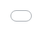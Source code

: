 ```yaml
---
layout: post
title: "'필름: 카이'의 팬 이론에는 어떤 것들이 있나요?"
author: "undefined"
thumbnail: "https://www.allkpop.com/upload/2021/02/content/071304/thumb/1612721086-image.png"
tags: 
---
```



![image](https://www.allkpop.com/upload/2021/02/content/071304/1612721086-image.png)

지난 1월 28일, 잘 알려진 K-pop MV 분석가 테타니아가 자신의 유튜브 채널에 카이의 솔로 MV `Mmmh`와 앨범의 음악 하이라이트 필름: KAI에 초점을 맞춘 새로운 영상을 올렸는데, 이 영상은 카이의 고민이 미리 정해진 이벤트를 분쇄하는 것이라고 타테니아는 믿고 있다.


<div class="video_wrapper" style="padding-top: 56.25%;">
    <iframe style="width: 100%; height: 100%; position: absolute; top: 0px; left: 0px;" src="//www.youtube.com/embed/VdmqQxXCg70" frameborder="0" allowfullscreen="" width="100%" height="100%"></iframe>
</div>


테타니아의 이론에 근거해 보면, 이 영화의 바로 첫 장면에서 카이만이 들을 수 있는 전쟁 사이렌이 있어 앞으로의 사고를 알리고자 한다. 이 짧은 논쟁의 장면들은 전쟁의 시작, 지속 시간, 끝, 그리고 여파에서 서로 다른 카이스트들을 보여준다.


<div class="video_wrapper" style="padding-top: 56.25%;">
    <iframe id="twitter-widget-0" scrolling="no" frameborder="0" allowtransparency="true" allowfullscreen="true" class="" style="position: static; visibility: visible; width: 550px; height: 520px; display: block; flex-grow: 1;" title="Twitter Tweet" src="https://platform.twitter.com/embed/Tweet.html?creatorScreenName=allkpop&amp;dnt=false&amp;embedId=twitter-widget-0&amp;frame=false&amp;hideCard=false&amp;hideThread=false&amp;id=1354699671969656834&amp;lang=en&amp;origin=https%3A%2F%2Fwww.allkpop.com%2Farticle%2F2021%2F02%2Fwhat-are-some-of-the-fan-theories-behind-film-kai&amp;siteScreenName=allkpop&amp;theme=light&amp;widgetsVersion=889aa01%3A1612811843556&amp;width=550px" data-tweet-id="1354699671969656834"></iframe>
</div>


1. Hello Stranger
그 낯선 사람은 이전의 EXO MV 강박관념에서 나온 X-Kai와 Kai이다. 이번 영화 `필름`에서는 극도의 외로움을 느끼는 카이의 혼란과 그를 둘러싼 세상과 멀어지게 하는 모습을 목격한다.

이 노래에서 카이는 X-Kai(카이가 자신의 인형극이자 자신의 춤으로 X-Kai의 동작을 연기하는 홀로그램)와 동일시하고, 그를 거부하고 서로 똑같다는 것을 받아들이지 않는다. 그들은 자신들에게 속하지도 않는 목표를 유지하기 위해 더 큰 경기에서 움직이는 전사들이다.


<div class="video_wrapper" style="padding-top: 56.25%;">
    <iframe id="twitter-widget-1" scrolling="no" frameborder="0" allowtransparency="true" allowfullscreen="true" class="" style="position: static; visibility: visible; width: 550px; height: 696px; display: block; flex-grow: 1;" title="Twitter Tweet" src="https://platform.twitter.com/embed/Tweet.html?creatorScreenName=allkpop&amp;dnt=false&amp;embedId=twitter-widget-1&amp;frame=false&amp;hideCard=false&amp;hideThread=false&amp;id=1331978533929795588&amp;lang=en&amp;origin=https%3A%2F%2Fwww.allkpop.com%2Farticle%2F2021%2F02%2Fwhat-are-some-of-the-fan-theories-behind-film-kai&amp;siteScreenName=allkpop&amp;theme=light&amp;widgetsVersion=889aa01%3A1612811843556&amp;width=550px" data-tweet-id="1331978533929795588"></iframe>
</div>


2.이유
이번 티저에서 카이는 `인간이란 무엇인가`라는 질문을 던졌지만, 카이는 고급 레스토랑에 들어가지만, 아무도 유령처럼 그를 볼 수 없고, 아무도 그를 보지 못한다. 카이는 텔레포트를 마법의 속임수로 사용하여 우리가 보지 못하는 것은 텔레포트가 존재하지 않는다는 것을 의미하지 않는다. 레스토랑은 우리가 살고 있는 세상을 나타내며, 우리들 각자는 테이블에 속해 있다. 레스토랑은 생명체가 끊임없이 먹고 사는 모습을 보여준다.

![image](https://www.allkpop.com/upload/2021/02/content/050915/1612534544-photo-2021-02-04-23-12-06.jpg)


<div class="video_wrapper" style="padding-top: 56.25%;">
    <iframe id="twitter-widget-2" scrolling="no" frameborder="0" allowtransparency="true" allowfullscreen="true" class="" style="position: static; visibility: visible; width: 550px; height: 696px; display: block; flex-grow: 1;" title="Twitter Tweet" src="https://platform.twitter.com/embed/Tweet.html?creatorScreenName=allkpop&amp;dnt=false&amp;embedId=twitter-widget-2&amp;frame=false&amp;hideCard=false&amp;hideThread=false&amp;id=1331978710333808641&amp;lang=en&amp;origin=https%3A%2F%2Fwww.allkpop.com%2Farticle%2F2021%2F02%2Fwhat-are-some-of-the-fan-theories-behind-film-kai&amp;siteScreenName=allkpop&amp;theme=light&amp;widgetsVersion=889aa01%3A1612811843556&amp;width=550px" data-tweet-id="1331978710333808641"></iframe>
</div>


3. 기억상실증
이번 티저에는 카이의 외로움이 어둠에 휩싸여 조명만 비추고 있는 모습이 담겨 있다. 그 장소는 기억을 잊기 위한 기차 아이러니에 대한 잊을 수 있는 추억의 장소이다. 카이의 생각은 시작도 끝도 없는 철도에 비유되며, 최종 결정을 내리기 위해 주위를 둘러본다.


<div class="video_wrapper" style="padding-top: 56.25%;">
    <iframe id="twitter-widget-3" scrolling="no" frameborder="0" allowtransparency="true" allowfullscreen="true" class="" style="position: static; visibility: visible; width: 550px; height: 696px; display: block; flex-grow: 1;" title="Twitter Tweet" src="https://platform.twitter.com/embed/Tweet.html?creatorScreenName=allkpop&amp;dnt=false&amp;embedId=twitter-widget-3&amp;frame=false&amp;hideCard=false&amp;hideThread=false&amp;id=1331979064601583619&amp;lang=en&amp;origin=https%3A%2F%2Fwww.allkpop.com%2Farticle%2F2021%2F02%2Fwhat-are-some-of-the-fan-theories-behind-film-kai&amp;siteScreenName=allkpop&amp;theme=light&amp;widgetsVersion=889aa01%3A1612811843556&amp;width=550px" data-tweet-id="1331979064601583619"></iframe>
</div>


4. 음...
이번 티저에서 우리는 두 가지 뚜렷한 상징적 배열을 가진 세상을 목격한다. 즉, 전 세계 카이의 과거 삶은 차갑고 부주의한 행인이라는 것이다. 그는 여러 지역을 오가며 오직 한 가지 일만 찾고 있다. 그러나 카이가 사후세계로 들어갈 때, 그는 영웅의 정체를 의심하기 시작한다. 그가 영웅을 끔찍하게 파괴적인 세력으로 바꿀 때까지. 전자는 엑소더스 이전의 세계를 가리킨다. 그리고 후자는 엑소더스 이후의 시대입니다.
나머지 Mmmh 분석에 대해, 테타니아는 Mmmh MV의 이야기, 장면, 전쟁, 카이, X-Kai의 반응에 대해 이야기한다.

![image](https://www.allkpop.com/upload/2021/02/content/050920/1612534848-photo-2021-02-04-23-57-00.jpg)

5. 난 아무 것도 아니야.
이번 티저는 카이가 제때에 불운과 불가사의를 맞닥뜨린 구세주의 모험담을 들려주는 셰익스피어의 맥베스에서 영감을 얻었다. 거울은 다른 세계로 통하는 관문이다. 카이의 움직임을 조종하고 있는 거울 속의 여인은 죽음의 상징이며, 카이는 죽기보다 생명을 언급할 의무가 있다.


<div class="video_wrapper" style="padding-top: 56.25%;">
    <iframe id="twitter-widget-4" scrolling="no" frameborder="0" allowtransparency="true" allowfullscreen="true" class="" style="position: static; visibility: visible; width: 550px; height: 696px; display: block; flex-grow: 1;" title="Twitter Tweet" src="https://platform.twitter.com/embed/Tweet.html?creatorScreenName=allkpop&amp;dnt=false&amp;embedId=twitter-widget-4&amp;frame=false&amp;hideCard=false&amp;hideThread=false&amp;id=1331979247829749760&amp;lang=en&amp;origin=https%3A%2F%2Fwww.allkpop.com%2Farticle%2F2021%2F02%2Fwhat-are-some-of-the-fan-theories-behind-film-kai&amp;siteScreenName=allkpop&amp;theme=light&amp;widgetsVersion=889aa01%3A1612811843556&amp;width=550px" data-tweet-id="1331979247829749760"></iframe>
</div>


6. 타거나 죽거나
X-Kai와 맞닥뜨리기 전, Kai는 거의 자신의 목표를 포기하지만, 그의 목적에 대한 충성심은 X-Kai를 그렇게 하도록 몰아간다. 하지만, 대립 후에. 그는 자신의 양심이 X-Kai를 파괴하는 것을 막도록 내버려두기에는 너무 야심차고, 너무 양심적이어서 영웅으로서의 자신에 만족하지 못한다. 그래서 그는 엑소와 엑스포스 사이의 전투가 헛된 것이라고 생각하지만, 카이는 전사로 돌아가기로 결심한다.

타거나 죽거나 하는 것은 후회에도 불구하고 그가 전투에서 이겨야 하거나, 엑소와 엑스포스 중 한 명이 살아야 하기 때문에 죽거나 하는 것이다.

![image](https://www.allkpop.com/upload/2021/02/content/071257/1612720662-image.png)


<div class="video_wrapper" style="padding-top: 56.25%;">
    <iframe id="twitter-widget-5" scrolling="no" frameborder="0" allowtransparency="true" allowfullscreen="true" class="" style="position: static; visibility: visible; width: 550px; height: 696px; display: block; flex-grow: 1;" title="Twitter Tweet" src="https://platform.twitter.com/embed/Tweet.html?creatorScreenName=allkpop&amp;dnt=false&amp;embedId=twitter-widget-5&amp;frame=false&amp;hideCard=false&amp;hideThread=false&amp;id=1331979467762241536&amp;lang=en&amp;origin=https%3A%2F%2Fwww.allkpop.com%2Farticle%2F2021%2F02%2Fwhat-are-some-of-the-fan-theories-behind-film-kai&amp;siteScreenName=allkpop&amp;theme=light&amp;widgetsVersion=889aa01%3A1612811843556&amp;width=550px" data-tweet-id="1331979467762241536"></iframe>
</div>


![image](https://www.allkpop.com/upload/2021/02/content/071256/1612720582-image.png)

필름 : KAI는 7분 가까이 티저이지만, 분석 영상은 테타니아가 다양한 요소를 활용해 티저와 MV Mmmh를 통해 얻은 것을 완벽하게 설명하는 46분이다.


<div class="video_wrapper" style="padding-top: 56.25%;">
    <iframe style="width: 100%; height: 100%; position: absolute; top: 0px; left: 0px;" src="//www.youtube.com/embed/Fc-fa6cAe2c" frameborder="0" allowfullscreen="" width="100%" height="100%"></iframe>
</div>
